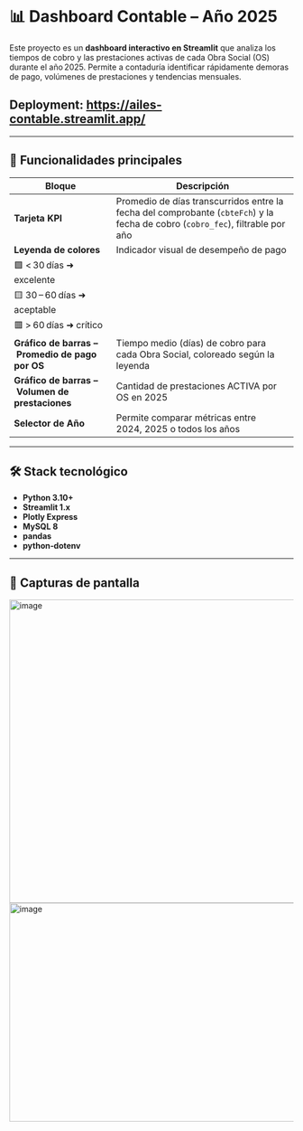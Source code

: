 # 📊 Dashboard Contable – Año 2025

Este proyecto es un **dashboard interactivo en Streamlit** que analiza los tiempos de cobro y las prestaciones activas de cada Obra Social (OS) durante el año 2025. Permite a contaduría identificar rápidamente demoras de pago, volúmenes de prestaciones y tendencias mensuales.

## Deployment: https://ailes-contable.streamlit.app/

---

## 🚀 Funcionalidades principales

| Bloque                                          | Descripción                                                                                                                    |
| ----------------------------------------------- | ------------------------------------------------------------------------------------------------------------------------------ |
| **Tarjeta KPI**                                 | Promedio de días transcurridos entre la fecha del comprobante (`cbteFch`) y la fecha de cobro (`cobro_fec`), filtrable por año |
| **Leyenda de colores**                          | Indicador visual de desempeño de pago                                                                                          |
| 🟩 < 30 días ➜ excelente                        |                                                                                                                                |
| 🟨 30 – 60 días ➜ aceptable                     |                                                                                                                                |
| 🟥 > 60 días ➜ crítico                          |                                                                                                                                |
| **Gráfico de barras – Promedio de pago por OS** | Tiempo medio (días) de cobro para cada Obra Social, coloreado según la leyenda                                                 |
| **Gráfico de barras – Volumen de prestaciones** | Cantidad de prestaciones ACTIVA por OS en 2025                                                                                 |
| **Selector de Año**                             | Permite comparar métricas entre 2024, 2025 o todos los años                                                                    |

---

## 🛠️ Stack tecnológico

- **Python 3.10+**
- **Streamlit 1.x**
- **Plotly Express**
- **MySQL 8**
- **pandas**
- **python‑dotenv**

---

## 📸 Capturas de pantalla

<img width="1286" height="537" alt="image" src="https://github.com/user-attachments/assets/58532c8f-62cb-4234-9381-bf6f4016f873" />

<img width="1276" height="387" alt="image" src="https://github.com/user-attachments/assets/25a5bf69-96cc-4965-8da5-0709f1a9ddb4" />
